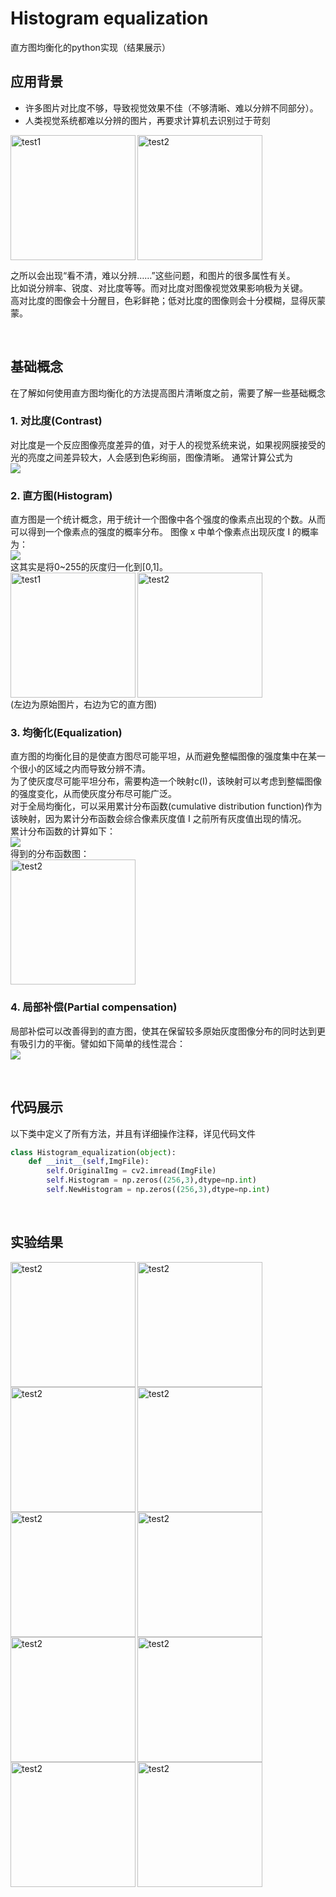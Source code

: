 # Histogram equalization
直方图均衡化的python实现（结果展示）
## 应用背景
- 许多图片对比度不够，导致视觉效果不佳（不够清晰、难以分辨不同部分）。   
- 人类视觉系统都难以分辨的图片，再要求计算机去识别过于苛刻
<img src="https://github.com/EsakaKyo/Histogram_equqlization/blob/master/pic/Test.jpg" align="left" alt="test1" title="GitHub,Social Coding" width="200" height="200" />
<img src="https://github.com/EsakaKyo/Histogram_equqlization/blob/master/pic/Test(2).jpg" align="mid" alt="test2" title="GitHub,Social Coding" width="200" height="200" />

之所以会出现“看不清，难以分辨……”这些问题，和图片的很多属性有关。   
比如说分辨率、锐度、对比度等等。而对比度对图像视觉效果影响极为关键。   
高对比度的图像会十分醒目，色彩鲜艳；低对比度的图像则会十分模糊，显得灰蒙蒙。

<br/>   

## 基础概念
在了解如何使用直方图均衡化的方法提高图片清晰度之前，需要了解一些基础概念
### 1. 对比度(Contrast)   
对比度是一个反应图像亮度差异的值，对于人的视觉系统来说，如果视网膜接受的光的亮度之间差异较大，人会感到色彩绚丽，图像清晰。
        通常计算公式为    
        <img src="http://chart.googleapis.com/chart?cht=tx&chl=C=\frac{I_{max}+I_{v}}{I_{min}+I_{v}}" style="border:none;">

### 2. 直方图(Histogram)   
直方图是一个统计概念，用于统计一个图像中各个强度的像素点出现的个数。从而可以得到一个像素点的强度的概率分布。
图像 x 中单个像素点出现灰度 I 的概率为：   
        <img src="http://chart.googleapis.com/chart?cht=tx&chl= p_x(i)=\frac{n_i}{n}" style="border:none;">   
这其实是将0~255的灰度归一化到[0,1]。   
<img src="https://github.com/EsakaKyo/Histogram_equqlization/blob/master/pic/origin_img.jpg" align="left" alt="test1" title="GitHub,Social Coding" width="200" height="200" />
<img src="https://github.com/EsakaKyo/Histogram_equqlization/blob/master/pic/origin_histogram.jpg"  alt="test2" title="GitHub,Social Coding" width="200" height="200" />    
(左边为原始图片，右边为它的直方图)

### 3. 均衡化(Equalization)   
直方图的均衡化目的是使直方图尽可能平坦，从而避免整幅图像的强度集中在某一个很小的区域之内而导致分辨不清。   
为了使灰度尽可能平坦分布，需要构造一个映射c(I)，该映射可以考虑到整幅图像的强度变化，从而使灰度分布尽可能广泛。   
对于全局均衡化，可以采用累计分布函数(cumulative distribution function)作为该映射，因为累计分布函数会综合像素灰度值 I 之前所有灰度值出现的情况。   
累计分布函数的计算如下：   
<img src="http://chart.googleapis.com/chart?cht=tx&chl= c(I)=\frac{1}{N}\sum_{i=0}^{I}h(i)=c(I-1)+\frac{1}{N}h(I)" style="border:none;">    
得到的分布函数图：   
<img src="https://github.com/EsakaKyo/Histogram_equqlization/blob/master/pic/origin_cdf.jpg"  alt="test2" title="GitHub,Social Coding" width="200" height="200" />    


### 4. 局部补偿(Partial compensation)   
局部补偿可以改善得到的直方图，使其在保留较多原始灰度图像分布的同时达到更有吸引力的平衡。譬如如下简单的线性混合：   
<img src="http://chart.googleapis.com/chart?cht=tx&chl= f(I)=(1-\alpha)I + \alpha c(I)" style="border:none;">     
    
<br/>

## 代码展示
以下类中定义了所有方法，并且有详细操作注释，详见代码文件
```python
class Histogram_equalization(object):
    def __init__(self,ImgFile):
        self.OriginalImg = cv2.imread(ImgFile)
        self.Histogram = np.zeros((256,3),dtype=np.int)
        self.NewHistogram = np.zeros((256,3),dtype=np.int)
```

<br/>

## 实验结果
<img src="https://github.com/EsakaKyo/Histogram_equlization/blob/master/pic/NewTest(1).jpg"  align ="left" alt="test2" title="GitHub,Social Coding" width="200" height="200" />
<img src="https://github.com/EsakaKyo/Histogram_equlization/blob/master/pic/Test(1).jpg"  alt="test2" title="GitHub,Social Coding" width="200" height="200" />
   
<img src="https://github.com/EsakaKyo/Histogram_equlization/blob/master/pic/NewTest(2).jpg"  align ="left"  alt="test2" title="GitHub,Social Coding" width="200" height="200" />
<img src="https://github.com/EsakaKyo/Histogram_equlization/blob/master/pic/Test(2).jpg"  alt="test2" title="GitHub,Social Coding" width="200" height="200" />
   
<img src="https://github.com/EsakaKyo/Histogram_equlization/blob/master/pic/NewTest(3).jpg"  align ="left"  alt="test2" title="GitHub,Social Coding" width="200" height="200" /> 
<img src="https://github.com/EsakaKyo/Histogram_equlization/blob/master/pic/Test(3).jpg"  alt="test2" title="GitHub,Social Coding" width="200" height="200" /> 
   
<img src="https://github.com/EsakaKyo/Histogram_equlization/blob/master/pic/NewTest(4).jpg"  align ="left"  alt="test2" title="GitHub,Social Coding" width="200" height="200" />
<img src="https://github.com/EsakaKyo/Histogram_equlization/blob/master/pic/Test(4).jpg"  alt="test2" title="GitHub,Social Coding" width="200" height="200" />
   
<img src="https://github.com/EsakaKyo/Histogram_equlization/blob/master/pic/NewTest(5).jpg"  align ="left"  alt="test2" title="GitHub,Social Coding" width="200" height="200" />
<img src="https://github.com/EsakaKyo/Histogram_equlization/blob/master/pic/Test(5).jpg"  alt="test2" title="GitHub,Social Coding" width="200" height="200" />
